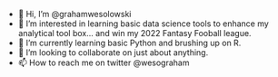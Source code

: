 - 👋 Hi, I’m @grahamwesolowski
- 👀 I’m interested in learning basic data science tools to enhance my analytical tool box... and win my 2022 Fantasy Fooball league. 
- 🌱 I’m currently learning basic Python and brushing up on R.
- 💞️ I’m looking to collaborate on just about anything.
- 📫 How to reach me on twitter @wesograham

<!---
grahamwesolowski/grahamwesolowski is a ✨ special ✨ repository because its `README.md` (this file) appears on your GitHub profile.
You can click the Preview link to take a look at your changes.
--->
